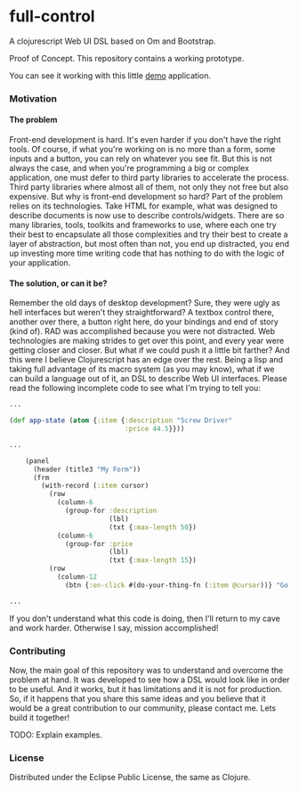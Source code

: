 full-control
============

A clojurescript Web UI DSL based on Om and Bootstrap.

Proof of Concept. This repository contains a working prototype.

You can see it working with this little [demo](http://www.roboli.space/full-control) application.

### Motivation

#### The problem

Front-end development is hard. It's even harder if you don't have the right tools. Of course, if what you're working on is no more than a form, some inputs and a button, you can rely on whatever you see fit. But this is not always the case, and when you're programming a big or complex application, one must defer to third party libraries to accelerate the process. Third party libraries where almost all of them, not only they not free but also expensive. But why is front-end development so hard? Part of the problem relies on its technologies. Take HTML for example, what was designed to describe documents is now use to describe controls/widgets. There are so many libraries, tools, toolkits and frameworks to use, where each one try their best to encapsulate all those complexities and try their best to create a layer of abstraction, but most often than not, you end up distracted, you end up investing more time writing code that has nothing to do with the logic of your application.

#### The solution, or can it be?

Remember the old days of desktop development? Sure, they were ugly as hell interfaces but weren't they straightforward? A textbox control there, another over there, a button right here, do your bindings and end of story (kind of). RAD was accomplished because you were not distracted. Web technologies are making strides to get over this point, and every year were getting closer and closer. But what if we could push it a little bit farther? And this were I believe Clojurescript has an edge over the rest. Being a lisp and taking full advantage of its macro system (as you may know), what if we can build a language out of it, an DSL to describe Web UI interfaces. Please read the following incomplete code to see what I'm trying to tell you:

```clojure
...

(def app-state (atom {:item {:description "Screw Driver"
                             :price 44.5}}))

...

    (panel
      (header (title3 "My Form"))
      (frm
        (with-record (:item cursor)
          (row
            (column-6
              (group-for :description
                         (lbl)
                         (txt {:max-length 50})
            (column-6
              (group-for :price
                         (lbl)
                         (txt {:max-length 15})
          (row
            (column-12
              (btn {:on-click #(do-your-thing-fn (:item @cursor))} "Go!"))))))

...
```

If you don't understand what this code is doing, then I'll return to my cave and work harder. Otherwise I say, mission accomplished!

### Contributing

Now, the main goal of this repository was to understand and overcome the problem at hand. It was developed to see how a DSL would look like in order to be useful. And it works, but it has limitations and it is not for production. So, if it happens that you share this same ideas and you believe that it would be a great contribution to our community, please contact me. Lets build it together!

TODO: Explain examples.

### License

Distributed under the Eclipse Public License, the same as Clojure.
